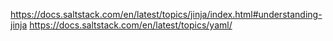 https://docs.saltstack.com/en/latest/topics/jinja/index.html#understanding-jinja
https://docs.saltstack.com/en/latest/topics/yaml/
